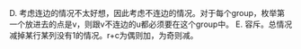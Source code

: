 D. 考虑连边的情况不太好想，因此考虑不连边的情况。对于每个group，枚举第一个放进去的点是v，则跟v不连边的u都必须要在这个group中。
E. 容斥。总情况减掉某行某列没有1的情况。r+c为偶则加，为奇则减。
